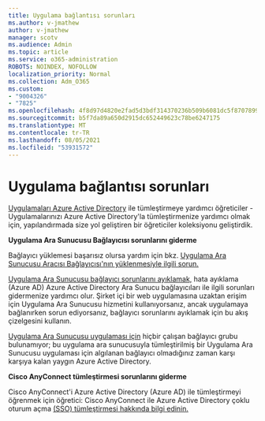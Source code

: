 ```yaml
---
title: Uygulama bağlantısı sorunları
ms.author: v-jmathew
author: v-jmathew
manager: scotv
ms.audience: Admin
ms.topic: article
ms.service: o365-administration
ROBOTS: NOINDEX, NOFOLLOW
localization_priority: Normal
ms.collection: Adm_O365
ms.custom:
- "9004326"
- "7825"
ms.openlocfilehash: 4f8d97d4820e2fad5d3bdf314370236b509b6081dc5f87078995282e72da0c18
ms.sourcegitcommit: b5f7da89a650d2915dc652449623c78be6247175
ms.translationtype: MT
ms.contentlocale: tr-TR
ms.lasthandoff: 08/05/2021
ms.locfileid: "53931572"
---
```

# <a name="application-connection-issues"></a>Uygulama bağlantısı sorunları

[Uygulamaları Azure Active Directory](https://docs.microsoft.com/azure/active-directory/saas-apps/tutorial-list) ile tümleştirmeye yardımcı öğreticiler - Uygulamalarınızı Azure Active Directory'la tümleştirmenize yardımcı olmak için, yapılandırmada size yol geliştiren bir öğreticiler koleksiyonu geliştirdik.

**Uygulama Ara Sunucusu Bağlayıcısı sorunlarını giderme**

Bağlayıcı yüklemesi başarısız olursa yardım için bkz. [Uygulama Ara Sunucusu Aracısı Bağlayıcısı'nın yüklenmesiyle ilgili sorun.](https://docs.microsoft.com/azure/active-directory/manage-apps/application-proxy-connector-installation-problem)

[Uygulama Ara Sunucusu bağlayıcı sorunlarını ayıklamak,](https://docs.microsoft.com/azure/active-directory/manage-apps/application-proxy-debug-connectors) hata ayıklama (Azure AD) Azure Active Directory Ara Sunucu bağlayıcıları ile ilgili sorunları gidermenize yardımcı olur. Şirket içi bir web uygulamasına uzaktan erişim için Uygulama Ara Sunucusu hizmetini kullanıyorsanız, ancak uygulamaya bağlanırken sorun ediyorsanız, bağlayıcı sorunlarını ayıklamak için bu akış çizelgesini kullanın.

[Uygulama Ara Sunucusu uygulaması için](https://docs.microsoft.com/azure/active-directory/manage-apps/application-proxy-connectivity-no-working-connector) hiçbir çalışan bağlayıcı grubu bulunamıyor; bu uygulama ara sunucusuyla tümleştirilmiş bir Uygulama Ara Sunucusu uygulaması için algılanan bağlayıcı olmadığınız zaman karşı karşıya kalan yaygın Azure Active Directory.

**Cisco AnyConnect tümleştirmesi sorunlarını giderme**

Cisco AnyConnect'i Azure Active Directory (Azure AD) ile tümleştirmeyi öğrenmek için öğretici: Cisco AnyConnect ile Azure Active Directory çoklu oturum açma [(SSO) tümleştirmesi hakkında bilgi edinin.](https://docs.microsoft.com/azure/active-directory/saas-apps/cisco-anyconnect)
